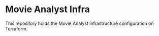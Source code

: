 # Movie Analyst Infra

This repository holds the Movie Analyst infrastructure configuration on Terraform.